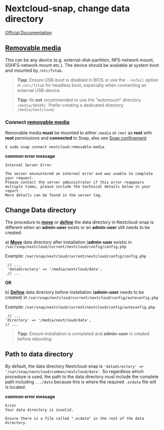 # Nextcloud-snap, change data directory
[Official Documentation](https://github.com/nextcloud-snap/nextcloud-snap/wiki/Change-data-directory-to-use-another-disk-partition)

## [Removable media](https://github.com/nextcloud-snap/nextcloud-snap/blob/master/README.md#removable-media)

This can be any device (e.g. external-disk-partition, NFS-network mount, SSHFS-network mount etc.). 
The device should be available at system boot and mounted by `/etc/fstab`.

>**Tipp**: Ensure USB-boot is disabled in BIOS or use the `--nofail` option in `/etc/fstab` for headless boot, especially when connecting an external USB-device.
>
>**Tipp**: Its **not** recommended to use the "automount" directory `/media/$USER/`. Prefer creating a dedicated directory `/media/nextcloud/`

### Connect [removable media](https://github.com/nextcloud-snap/nextcloud-snap/blob/master/README.md#removable-media)

Removable media **must** be mounted to either `/media` or `/mnt` as **root** with **root** permissions and **connected** to Snap, also see [Snap confinement](https://github.com/scubamuc/scubamuc.github.io/blob/scubamuc/wiki-md/NEXTCLOUD.snap--snap-confinement.md#snap-confinement-in-nextcloud-snap)


```
$ sudo snap connect nextcloud:removable-media

```
**common error message**
```
Internal Server Error

The server encountered an internal error and was unable to complete your request.
Please contact the server administrator if this error reappears multiple times, please include the technical details below in your report.
More details can be found in the server log.
```

## Change Data directory

The procedure to [**move**](https://github.com/nextcloud-snap/nextcloud-snap/wiki/Change-data-directory-to-use-another-disk-partition#if-you-have-already-created-an-admin-user) or [**define**](https://github.com/nextcloud-snap/nextcloud-snap/wiki/Change-data-directory-to-use-another-disk-partition#if-you-just-installed-the-snap-and-havent-created-an-admin-user-yet) the data directory in Nextcloud-snap is different when an **admin-user** exists or an **admin-user** still needs to be created:

a) [**Move**](https://github.com/nextcloud-snap/nextcloud-snap/wiki/Change-data-directory-to-use-another-disk-partition#if-you-have-already-created-an-admin-user) data directory after installation (**admin-user** exists) in `/var/snap/nextcloud/current/nextcloud/config/config.php`

Example: `/var/snap/nextcloud/current/nextcloud/config/config.php`
```
 // ...
 'datadirectory' => '/media/nextcloud/data',
 // ...
 ```

**OR** 

b) [**Define**](https://github.com/nextcloud-snap/nextcloud-snap/wiki/Change-data-directory-to-use-another-disk-partition#if-you-just-installed-the-snap-and-havent-created-an-admin-user-yet) data directory before installation (**admin-user** needs to be created) in `/var/snap/nextcloud/current/nextcloud/config/autoconfig.php`

Example: `/var/snap/nextcloud/current/nextcloud/config/autoconfig.php`
 ```
  // ...
 'directory' => '/media/nextcloud/data',
 // ...
 ```
 >**Tipp**: Ensure installation is completed and **admin-user** is created before rebooting



## Path to data directory

By default, the data directory Nextcloud-snap is `'datadirectory' => '/var/snap/nextcloud/common/nextcloud/data'`. So regardless which procedure is used, the path to the data directory must include the complete path including `.../data` because this is where the required `.ocdata` file will is located.

**common error message**
```
Error
Your data directory is invalid.

Ensure there is a file called ".ocdata" in the root of the data directory.
```
